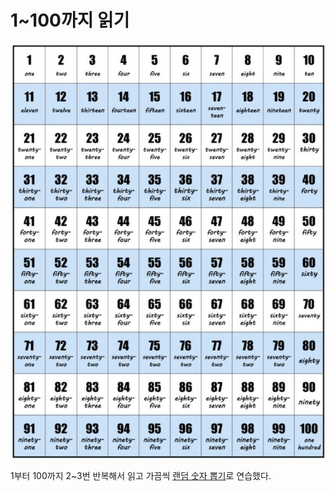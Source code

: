 # 1~100까지 읽기
![1~100](./1_100.jpg)

1부터 100까지 2~3번 반복해서 읽고 가끔씩 [랜덤 숫자 뽑기](https://hi098123.tistory.com/45)로 연습했다.

